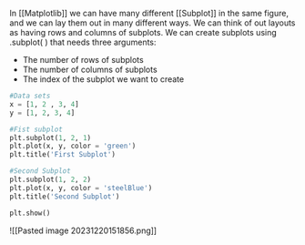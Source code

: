 In [[Matplotlib]] we can have many different [[Subplot]] in the same figure, and we can lay them out in many different ways. We can think of out layouts as having rows and columns of subplots.
We can create subplots using .subplot( ) that needs three arguments:
- The number of rows of subplots
- The number of columns of subplots
- The index of the subplot we want to create
```python
#Data sets
x = [1, 2 , 3, 4]
y = [1, 2, 3, 4]

#Fist subplot
plt.subplot(1, 2, 1)
plt.plot(x, y, color = 'green')
plt.title('First Subplot')

#Second Subplot
plt.subplot(1, 2, 2)
plt.plot(x, y, color = 'steelBlue')
plt.title('Second Subplot')

plt.show()
```
![[Pasted image 20231220151856.png]]